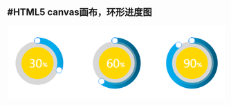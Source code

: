 #HTML5 canvas画布，环形进度图
---
![image](https://github.com/TouchTheTop/HTML5/blob/master/20170425135549.png)
